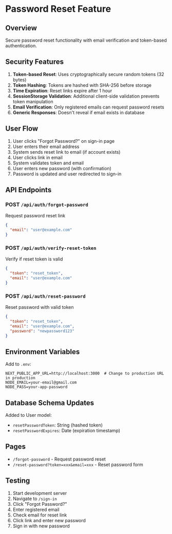 # Password Reset Feature

## Overview
Secure password reset functionality with email verification and token-based authentication.

## Security Features

1. **Token-based Reset**: Uses cryptographically secure random tokens (32 bytes)
2. **Token Hashing**: Tokens are hashed with SHA-256 before storage
3. **Time Expiration**: Reset links expire after 1 hour
4. **SessionStorage Validation**: Additional client-side validation prevents token manipulation
5. **Email Verification**: Only registered emails can request password resets
6. **Generic Responses**: Doesn't reveal if email exists in database

## User Flow

1. User clicks "Forgot Password?" on sign-in page
2. User enters their email address
3. System sends reset link to email (if account exists)
4. User clicks link in email
5. System validates token and email
6. User enters new password (with confirmation)
7. Password is updated and user redirected to sign-in

## API Endpoints

### POST `/api/auth/forgot-password`
Request password reset link
```json
{
  "email": "user@example.com"
}
```

### POST `/api/auth/verify-reset-token`
Verify if reset token is valid
```json
{
  "token": "reset_token",
  "email": "user@example.com"
}
```

### POST `/api/auth/reset-password`
Reset password with valid token
```json
{
  "token": "reset_token",
  "email": "user@example.com",
  "password": "newpassword123"
}
```

## Environment Variables

Add to `.env`:
```
NEXT_PUBLIC_APP_URL=http://localhost:3000  # Change to production URL in production
NODE_EMAIL=your-email@gmail.com
NODE_PASS=your-app-password
```

## Database Schema Updates

Added to User model:
- `resetPasswordToken`: String (hashed token)
- `resetPasswordExpires`: Date (expiration timestamp)

## Pages

- `/forgot-password` - Request password reset
- `/reset-password?token=xxx&email=xxx` - Reset password form

## Testing

1. Start development server
2. Navigate to `/sign-in`
3. Click "Forgot Password?"
4. Enter registered email
5. Check email for reset link
6. Click link and enter new password
7. Sign in with new password
